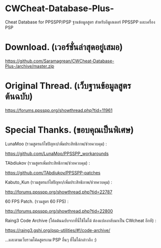 # CWCheat-Database-Plus-
Cheat Database for PPSSPP/PSP
ฐานข้อมูลสูตร สำหรับอีมูเลเตอร์ PPSSPP และเครื่อง PSP

# Download. (เวอร์ชั่นล่าสุดอยู่เสมอ)
https://github.com/Saramagrean/CWCheat-Database-Plus-/archive/master.zip

# Original Thread. (เว็บฐานข้อมูลสูตรต้นฉบับ)
https://forums.ppsspp.org/showthread.php?tid=11961

# Special Thanks. (ขอบคุณเป็นพิเศษ)

LunaMoo (รวมสูตรแก้ไขปัญหา/เพิ่มประสิทธิภาพ/ช่วยควบคุม) :

https://github.com/LunaMoo/PPSSPP_workarounds

TAbdiukov (รวมสูตรเพิ่มประสิทธิภาพ/ช่วยควบคุม) :

https://github.com/TAbdiukov/PPSSPP-patches

Kabuto_Kun (รวมสูตรแก้ไขปัญหา/เพิ่มประสิทธิภาพ/ช่วยควบคุม) :

http://forums.ppsspp.org/showthread.php?tid=22787

60 FPS Patch. (รวมสูตร 60 FPS) :

http://forums.ppsspp.org/showthread.php?tid=22800

Raing3 Code Archive (โค้ดต้นฉบับจากที่นี่ใช้ไม่ได้ ต้องแปลงกลับมาเป็น CWcheat อีกที) :

https://raing3.gshi.org/psp-utilities/#!/code-archive/

...และตามเว็บรวมโค้ดสูตรเกม PSP อื่นๆ ที่ไม่ได้กล่าวถึง :)
